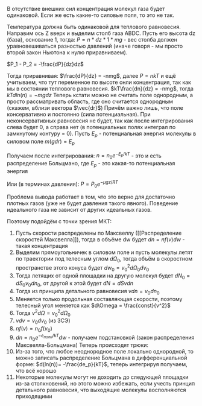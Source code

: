 В отсутствие внешних сил концентрация молекул газа будет одинаковой.
Если же есть какие-то силовые поля, то это не так.

Температура должна быть одинаковой для теплового равновесия. Направим ось Z вверх и выделим столб газа ABDC. Пусть его высота dz (база), основание 1, тогда:
$P = n * dz * 1 * mg$ - вес столба должен уравновешиваться разностью давлений (иначе говоря - мы просто второй закон Ньютона к нулю приравниваем).

$P_1 - P_2 = -\frac{dP}{dz}dz$

Тогда приравнивая: $\frac{dP}{dz} = -nmg$, далее $P = nkT$ и ещё учитываем, что тут переменное по высоте онли концентрация, так как мы в состоянии теплового равновесия.
$kT\frac{dn}{dz} = -nmg$, тогда $kTdln(n) = -mgdz$
Теперь кстати можно не считать поле однородным, а просто рассматривать область, где оно считается однородным (скажем, вблизи вектора $\vec{dr}$)
Причём важно лишь, что поле консервативно и постоянно (сила потенциальная). При неконсервативных равновесия не будет, так как после интегрирования слева будет 0, а справа нет (в потенциальных полях интеграл по замкнутому контуру = 0).
Пусть $E_p$ - потенциальная энергия молекулы в силовом поле $m(gdr) = E_p$

Получаем после интегрирования:
$n = n_0e^{-E_p/kT}$ - это и есть распределение Больцмано, где $E_p$ - это какая-то потенциальная энергия

Или (в терминах давления):
$P = P_0e^{- \mu g z/RT}$

Проблема вывода работает в том, что это верно для достаточно плотных газов (уже не будет давления такого явного).
Поведение идеального газа не зависит от других идеальных газов.

Поэтому подойдём с точки зрения МКТ:
1) Пусть скорости распределены по Максвеллу ([[Распределение скоростей Максвелла]]), тогда в объёме dw будет $dn = nf(v)dw$ - такая концентрация
2) Выделим прямоугольничек в силовом поле и пусть молекулы летят по траектории под телесным углом $d\Omega_0$, тогда объём в скоростном пространстве этого конуса будет $dw_0 = v_0^2d\Omega_0dv_0$
3) Тогда летящих от одной площадки на другую молекул будет $dN_0 = dS_0v_0dn_0$, от другой к этой будет $dN = dSvdn$
4) Тогда из принципа детального равновесия $vdn = v_0dn_0$
5) Меняется только продольная составляющая скорости, поэтому телесный угол меняется как $d\Omega = \frac{const}{v^2}$
6) Тогда $v^2d\Omega = v_0^2d\Omega_0$
7) $vdv = v_0dv_0$ (из ЗСЭ)
8) $nf(v) = n_0f(v_0)$
9) $dn= n_0e^{-e_{полн}/kT}dw$ - получаем подстановкой (закон распределения Максвелла-Больцмана)
Теперь происходят трюки:
1) Из-за того, что любое неоднородное поле локально однородной, то можно записать распределение Больцмана в дифференциальной форме:
$d(ln(n))= -\frac{de_p}{kT}$, теперь интегрируя получаем, что всё хорошо
2) Некоторые молекулы могут не доходить до следующей площадки из-за столкновений, но этого можно избежать, если учесть принцип детального равновесия, что выходящие молекулы восполняются приходящими




 